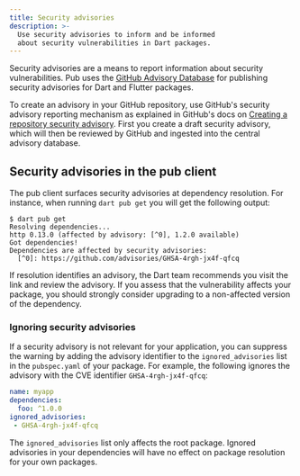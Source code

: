 ```yaml
---
title: Security advisories
description: >-
  Use security advisories to inform and be informed
  about security vulnerabilities in Dart packages.
---
```


Security advisories are a means to report information about security
vulnerabilities. Pub uses the [GitHub Advisory Database][]
for publishing security advisories for Dart and Flutter packages. 

To create an advisory in your GitHub repository, use
GitHub's security advisory reporting mechanism as
explained in GitHub's docs on [Creating a repository security advisory][].
First you create a draft security advisory, which will then be reviewed by
GitHub and ingested into the central advisory database.

[GitHub Advisory Database]: https://github.com/advisories
[Creating a repository security advisory]: https://docs.github.com/code-security/security-advisories/working-with-repository-security-advisories/creating-a-repository-security-advisory

## Security advisories in the pub client

The pub client surfaces security advisories at dependency resolution.
For instance, when running `dart pub get` you will get the following output:

```terminal
$ dart pub get
Resolving dependencies...
http 0.13.0 (affected by advisory: [^0], 1.2.0 available)
Got dependencies!
Dependencies are affected by security advisories:
  [^0]: https://github.com/advisories/GHSA-4rgh-jx4f-qfcq
```

If resolution identifies an advisory, the Dart team recommends you
visit the link and review the advisory.
If you assess that the vulnerability affects your package, you
should strongly consider upgrading to a non-affected version of the dependency.


### Ignoring security advisories

If a security advisory is not relevant for your application,
you can suppress the warning by adding the advisory identifier to
the `ignored_advisories` list in the `pubspec.yaml` of your package.
For example, the following ignores the advisory
with the CVE identifier `GHSA-4rgh-jx4f-qfcq`:

```yaml
name: myapp
dependencies:
  foo: ^1.0.0
ignored_advisories:
 - GHSA-4rgh-jx4f-qfcq
```

The `ignored_advisories` list only affects the root package. Ignored
advisories in your dependencies will have no effect on package resolution
for your own packages.
